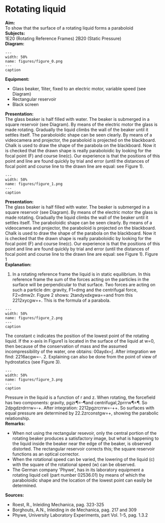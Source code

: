 # Rotating liquid 
    
<b> Aim: </b>  
 To show that the surface of a rotating liquid forms a paraboloid    
<b> Subjects: </b>  
 1E20 (Rotating Reference Frames) 2B20 (Static Pressure)   
<b> Diagram: </b>  
    
```{figure} figures/figure_0.png  
---  
width: 50%  
name: figures/figure_0.png  
---  
caption  
``` 
     
<b> Equipment: </b>  
 
 *  Glass beaker, 1liter, fixed to an electric motor, variable speed (see Diagram) 
 *  Rectangular reservoir 
 *  Black screen
     
<b> Presentation: </b>  
 The glass beaker is half filled with water. The beaker is submerged in a square reservoir (see Diagram). By means of the electric motor the glass is made rotating. Gradually the liquid climbs the wall of the beaker until it settles itself. The paraboloidic shape can be seen clearly. By means of a videocamera and projector, the paraboloid is projected on the blackboard. Chalk is used to draw the shape of the parabola on the blackboard. Now it is checked that the drawn shape is really paraboloidic by looking for the focal point (F) and course line(c). Our experience is that the positions of this point and line are found quickly by trial and error (until the distances of focal point and course line to the drawn line are equal: see Figure 1).     
```{figure} figures/figure_1.png  
---  
width: 50%  
name: figures/figure_1.png  
---  
caption  
``` 
     
<b> Presentation: </b>  
 The glass beaker is half filled with water. The beaker is submerged in a square reservoir (see Diagram). By means of the electric motor the glass is made rotating. Gradually the liquid climbs the wall of the beaker until it settles itself. The paraboloidic shape can be seen clearly. By means of a videocamera and projector, the paraboloid is projected on the blackboard. Chalk is used to draw the shape of the parabola on the blackboard. Now it is checked that the drawn shape is really paraboloidic by looking for the focal point (F) and course line(c). Our experience is that the positions of this point and line are found quickly by trial and error (until the distances of focal point and course line to the drawn line are equal: see Figure 1).    Figure 1   
<b> Explanation: </b>  
 1. In a rotating reference frame the liquid is in static equilibrium. In this reference frame the sum of the forces acting on the particles in the surface will be perpendicular to that surface. Two forces are acting on such a particle dm: gravity, F1=dmg and the centrifugal force, F2=dmw2r. Figure 2 shows: 2tandyxdxgwa==and from this 2212xycgw=+. This is the formula of a parabola.     
```{figure} figures/figure_2.png  
---  
width: 50%  
name: figures/figure_2.png  
---  
caption  
``` 
 The constant c indicates the position of the lowest point of the rotating liquid. If the x-axis in Figure1 is located in the surface of the liquid at w=0, then because of the conservation of mass and the assumed incompressibility of the water, one obtains:  00aydx=∫. After integration we find: 2216acgw=-.  2. Explaining can also be done from the point of view of hydrostatics (see Figure 3).      
```{figure} figures/figure_3.png  
---  
width: 50%  
name: figures/figure_3.png  
---  
caption  
``` 
 Pressure in the liquid is a function of r and z. When rotating, the forcefield has two components: gravity, pgzr¶=-¶and centrifugal,2prrrw¶=¶. So 2dpgdzrdrrrw=-+. After integration: 2212pgzrcrrw=-++. So surfaces with equal pressure are determined by 22.2zrconstgw=+, showing the parabolic relationship.   
<b> Remarks: </b>  
 
 *  When not using the rectangular resevoir, only the central portion of the rotating beaker produces a satisfactory image, but what is happening to the liquid inside the beaker near the edge of the beaker, is observed distorted. The rectangular reservoir corrects this; the square reservoir functions as an optical corrector. 
 *  When the rotational speed can be varied, the lowering of the liquid (c) with the square of the rotational speed (w) can be observed. 
 *  The German company 'Phywe', has in its laboratory equipment a rotating liquid cell (part number 02536.01) by means of which the paraboloidic shape and the location of the lowest point can easily be determined.
    
<b> Sources: </b>  
 
 *  Roest, R., Inleiding Mechanica, pag. 323-325 
 *  Borghouts, A.N., Inleiding in de Mechanica, pag. 217 and 309 
 *  Phywe, University Laboratory Experiments, part Vol. 1-5, pag. 1.3.2
  